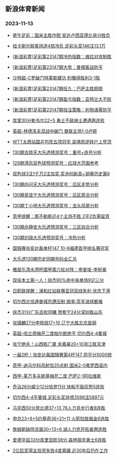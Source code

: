 ## 新浪体育新闻 
### 2023-11-13

+ [佬牛足彩：国米主胜作胆 安达卢西亚德比易分胜负](https://sports.sina.com.cn/l/2023-11-12/doc-imzuikxx1832524.shtml)

+ [纽卡斯尔联客场造4倍冷负 足彩头奖146注13.1万](https://sports.sina.com.cn/l/2023-11-12/doc-imzuierw4326482.shtml)

+ [[新浪彩票]足彩第23147期冷热指数：维拉对攻制胜](https://sports.sina.com.cn/l/2023-11-12/doc-imzuierw4328211.shtml)

+ [[新浪彩票]足彩第23147期大势：曼城客战防平](https://sports.sina.com.cn/l/2023-11-12/doc-imzuiesa8726040.shtml)

+ [沙特超-C罗破门特莱斯建功 利雅得胜利3-1胜](https://sports.sina.com.cn/global/others/2023-11-12/doc-imzuiesa8729559.shtml)

+ [[新浪彩票]足彩第23147期任九：巴萨主胜稳胆](https://sports.sina.com.cn/l/2023-11-12/doc-imzuierz1949059.shtml)

+ [[新浪彩票]足彩第23147期盈亏指数：亚特兰大不败](https://sports.sina.com.cn/l/2023-11-12/doc-imzuiesa8726999.shtml)

+ [[新浪彩票]足彩第23147期投注策略：利物浦需防平](https://sports.sina.com.cn/l/2023-11-12/doc-imzuierz1949556.shtml)

+ [库里30分勒韦尔22+5 勇士不敌骑士遭遇两连败](https://sports.sina.com.cn/basketball/nba/2023-11-12/doc-imzuirfv1739572.shtml)

+ [英超-林德洛夫混战中破门 曼联主场1-0卢顿](https://sports.sina.com.cn/g/pl/2023-11-12/doc-imzuiesa8726751.shtml)

+ [WTT太原站国乒包揽五项冠军 梁靖崑逆转户上登顶](https://sports.sina.com.cn/others/pingpang/2023-11-12/doc-imzuknmn8103478.shtml)

+ [130期古晓天大乐透预测奖号：重号+连号分析](https://sports.sina.com.cn/l/2023-11-12/doc-imzuivpu8420653.shtml)

+ [129期清风双色球预测奖号：红球大范围参考](https://sports.sina.com.cn/l/2023-11-09/doc-imztypns0457393.shtml)

+ [双色球3注1千万2注加奖 奖池创新高+销量历史第6](https://sports.sina.com.cn/l/2023-11-12/doc-imzuknmh3698037.shtml)

+ [130期向问天大乐透预测奖号：后区走势分析](https://sports.sina.com.cn/l/2023-11-12/doc-imzuivpt1643065.shtml)

+ [130期吴佳宁大乐透预测奖号：后区质合分析](https://sports.sina.com.cn/l/2023-11-12/doc-imzuivpt1644002.shtml)

+ [130期丁小帅大乐透预测奖号：龙头凤尾分析](https://sports.sina.com.cn/l/2023-11-12/doc-imzuivpu8420982.shtml)

+ [意甲提醒：那不勒斯近4个主场不胜 2平2负需留意](https://sports.sina.com.cn/l/2023-11-12/doc-imzuierz1952216.shtml)

+ [130期佘静安大乐透预测奖号：三区综合分析](https://sports.sina.com.cn/l/2023-11-12/doc-imzuivpu8421085.shtml)

+ [130期刘瑞大乐透预测奖号：冷热分析](https://sports.sina.com.cn/l/2023-11-12/doc-imzuivpn8694189.shtml)

+ [国锦赛张安达轰单杆147 10-6福德首夺排名赛冠军](https://sports.sina.com.cn/others/snooker/2023-11-12/doc-imzukstk7987044.shtml)

+ [大乐透130期历史同期号码全汇总](https://sports.sina.com.cn/l/2023-11-12/doc-imzuizvk8567291.shtml)

+ [雅居乐清水湾杯围甲第六轮对阵：申旻埈-李轩豪](https://sports.sina.com.cn/go/2023-11-12/doc-imzuknme8366080.shtml)

+ [现役本土第一人！徐杰90%命中率单场9记三分](https://sports.sina.com.cn/basketball/cba/2023-11-13/doc-imzukstk7997526.shtml)

+ [日职联提醒：浦和红钻联赛亚冠双线失利 状态下滑](https://sports.sina.com.cn/l/2023-11-12/doc-imzuiesa8729084.shtml)

+ [切尔西北伐遇曼城恐遭压制 赔率:蓝军进球都难](https://sports.sina.com.cn/l/2023-11-12/doc-imzuiesa8723051.shtml)

+ [徐杰31分广东击败同曦 贺希宁24分深圳胜山东](https://sports.sina.com.cn/basketball/cba/2023-11-12/doc-imzuknme8377632.shtml)

+ [张镇麟27分李晓旭17+10 辽宁大胜北京首钢](https://sports.sina.com.cn/basketball/cba/2023-11-12/doc-imzuknme8369433.shtml)

+ [英超-哈兰德梅开二度帕尔默绝平 切尔西4-4曼城](https://sports.sina.com.cn/g/pl/2023-11-13/doc-imzumpwx0778986.shtml)

+ [张宁绝杀！山西胜广厦 余嘉豪20+10浙江胜天津](https://sports.sina.com.cn/basketball/cba/2023-11-12/doc-imzuknmn8102155.shtml)

+ [一届2杆！张安达轰国锦赛第4杆147 将平分5000镑](https://sports.sina.com.cn/others/snooker/2023-11-12/doc-imzuizvr1520739.shtml)

+ [意甲-迪马尔科吊射恰20点射 国米2-0弗罗西诺内](https://sports.sina.com.cn/g/seriea/2023-11-13/doc-imzumpwy7557704.shtml)

+ [西甲-莱万多夫斯基梅开二度 巴萨2-1阿拉维斯](https://sports.sina.com.cn/g/laliga/2023-11-13/doc-imzumpwy7560501.shtml)

+ [乔治26分威少12分哈登11分 快船不敌灰熊5连败](https://sports.sina.com.cn/basketball/nba/2023-11-13/doc-imzumpwy7577535.shtml)

+ [切尔西4-4平曼城 足彩头奖井喷3596注5897元](https://sports.sina.com.cn/l/2023-11-13/doc-imzumpwx0783011.shtml)

+ [马克西50分恩比德37+13 76人力克步行者8连胜](https://sports.sina.com.cn/basketball/nba/2023-11-13/doc-imzumpwy7589426.shtml)

+ [申京23+8+5约基奇36+21+11 火箭险胜掘金6连胜](https://sports.sina.com.cn/basketball/nba/2023-11-13/doc-imzumuew7481544.shtml)

+ [詹姆斯缺阵浓眉30+13+6 湖人力克开拓者两连胜](https://sports.sina.com.cn/basketball/nba/2023-11-13/doc-imzumynt0635305.shtml)

+ [爱德华兹33分库里空砍38分 森林狼克勇士6连胜](https://sports.sina.com.cn/basketball/nba/2023-11-13/doc-imzumynq2941456.shtml)

+ [2亿巨奖得主投资失败4度离婚 近30年后仍在工作](https://sports.sina.com.cn/l/2023-11-13/doc-imzumpws7797391.shtml)

